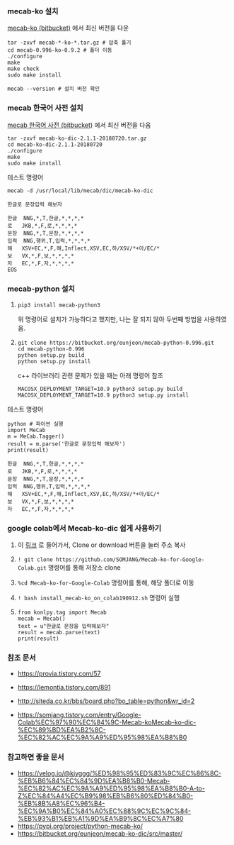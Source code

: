 ### mecab-ko 설치

[mecab-ko (bitbucket)](https://bitbucket.org/eunjeon/mecab-ko/downloads/) 에서 최신 버전을 다운

```
tar -zxvf mecab-*-ko-*.tar.gz # 압축 풀기
cd mecab-0.996-ko-0.9.2 # 폴더 이동
./configure
make
make check
sudo make install

mecab --version # 설치 버전 확인
```



### mecab 한국어 사전 설치

[mecab 한국어 사전 (bitbucket)](https://bitbucket.org/eunjeon/mecab-ko-dic/downloads/) 에서 최신 버전을 다움 

```
tar -zxvf mecab-ko-dic-2.1.1-20180720.tar.gz
cd mecab-ko-dic-2.1.1-20180720
./configure
make
sudo make install
```

테스트 명령어

```
mecab -d /usr/local/lib/mecab/dic/mecab-ko-dic

한글로 문장입력 해보자

한글	NNG,*,T,한글,*,*,*,*
로	JKB,*,F,로,*,*,*,*
문장	NNG,*,T,문장,*,*,*,*
입력	NNG,행위,T,입력,*,*,*,*
해	XSV+EC,*,F,해,Inflect,XSV,EC,하/XSV/*+아/EC/*
보	VX,*,F,보,*,*,*,*
자	EC,*,F,자,*,*,*,*
EOS
```



### mecab-python 설치

1. ```
   pip3 install mecab-python3
   ```

   위 명령어로 설치가 가능하다고 했지만, 나는 잘 되지 않아 두번째 방법을 사용하였음.

2. ```
   git clone https://bitbucket.org/eunjeon/mecab-python-0.996.git
   cd mecab-python-0.996
   python setup.py build
   python setup.py install
   ```

   c++ 라이브러리 관련 문제가 있을 때는 아래 명령어 참조

   ```
   MACOSX_DEPLOYMENT_TARGET=10.9 python3 setup.py build
   MACOSX_DEPLOYMENT_TARGET=10.9 python3 setup.py install
   ```

테스트 명령어

```
python # 파이썬 실행
import MeCab
m = MeCab.Tagger()
result = m.parse('한글로 문장입력 해보자')
print(result)
```

```
한글	NNG,*,T,한글,*,*,*,*
로	JKB,*,F,로,*,*,*,*
문장	NNG,*,T,문장,*,*,*,*
입력	NNG,행위,T,입력,*,*,*,*
해	XSV+EC,*,F,해,Inflect,XSV,EC,하/XSV/*+아/EC/*
보	VX,*,F,보,*,*,*,*
자	EC,*,F,자,*,*,*,*
```



### google colab에서 Mecab-ko-dic 쉽게 사용하기

1. 이 [링크](https://github.com/SOMJANG/Mecab-ko-for-Google-Colab) 로 들어가서, Clone or download 버튼을 눌러 주소 복사

2. `! git clone https://github.com/SOMJANG/Mecab-ko-for-Google-Colab.git` 명령어를 통해 저장소 clone

3. `%cd Mecab-ko-for-Google-Colab` 명령어를 통해, 해당 폴더로 이동

4. `! bash install_mecab-ko_on_colab190912.sh` 명령어 실행

5. ```
   from konlpy.tag import Mecab
   mecab = Mecab()
   text = u"한글로 문장을 입력해보자"
   result = mecab.parse(text)
   print(result)
   ```

   



### 참조 문서

- https://provia.tistory.com/57
- https://lemontia.tistory.com/891
- http://siteda.co.kr/bbs/board.php?bo_table=python&wr_id=2

- https://somjang.tistory.com/entry/Google-Colab%EC%97%90%EC%84%9C-Mecab-koMecab-ko-dic-%EC%89%BD%EA%B2%8C-%EC%82%AC%EC%9A%A9%ED%95%98%EA%B8%B0



### 참고하면 좋을 문서

- https://velog.io/@kjyggg/%ED%98%95%ED%83%9C%EC%86%8C-%EB%B6%84%EC%84%9D%EA%B8%B0-Mecab-%EC%82%AC%EC%9A%A9%ED%95%98%EA%B8%B0-A-to-Z%EC%84%A4%EC%B9%98%EB%B6%80%ED%84%B0-%EB%8B%A8%EC%96%B4-%EC%9A%B0%EC%84%A0%EC%88%9C%EC%9C%84-%EB%93%B1%EB%A1%9D%EA%B9%8C%EC%A7%80
- https://pypi.org/project/python-mecab-ko/
- https://bitbucket.org/eunjeon/mecab-ko-dic/src/master/